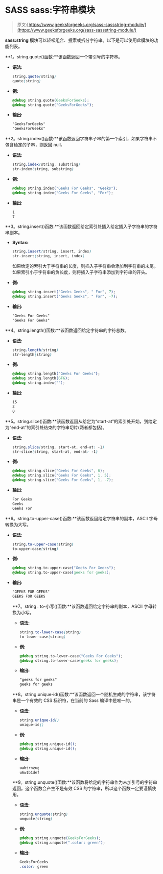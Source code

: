 # SASS sass:字符串模块

> 原文:[https://www.geeksforgeeks.org/sass-sassstring-module/](https://www.geeksforgeeks.org/sass-sassstring-module/)

**sass:string** 模块可以轻松组合、搜索或拆分字符串。以下是可以使用此模块的功能列表。

**1。string.quote()函数:**该函数返回一个带引号的字符串。

*   **语法:**

    ```css
    string.quote(string)
    quote(string)
    ```

*   **例:**

    ```css
    @debug string.quote(GeeksForGeeks);
    @debug string.quote("GeeksForGeeks");
    ```

*   **输出:**

    ```css
    "GeeksForGeeks"
    "GeeksForGeeks"

    ```

**2。string.index()函数:**该函数返回字符串子串的第一个索引，如果字符串不包含给定的子串，则返回 null。

*   **语法:**

    ```css
    string.index(string, substring)
    str-index(string, substring)
    ```

*   **例:**

    ```css
    @debug string.index("Geeks For Geeks", "Geeks"); 
    @debug string.index("Geeks For Geeks", "For");
    ```

*   **输出:**

    ```css
    1
    7

    ```

**3。string.insert()函数:**该函数返回给定索引处插入给定插入子字符串的字符串副本。

*   **Syntax:**

    ```css
    string.insert(string, insert, index)
    str-insert(string, insert, index)
    ```

    如果给定的索引大于字符串的长度，则插入子字符串会添加到字符串的末尾。如果索引小于字符串的负长度，则将插入子字符串添加到字符串的开头。

*   **例:**

    ```css
    @debug string.insert("Geeks Geeks", " For", 7); 
    @debug string.insert("Geeks Geeks", " For", -7);
    ```

*   **输出:**

    ```css
    "Geeks For Geeks"
    "Geeks For Geeks"

    ```

**4。string.length()函数:**该函数返回给定字符串的字符总数。

*   **语法:**

    ```css
    string.length(string)
    str-length(string)
    ```

*   **例:**

    ```css
    @debug string.length("Geeks For Geeks"); 
    @debug string.length(GFG); 
    @debug string.index("");
    ```

*   **输出:**

    ```css
    15
    3
    0

    ```

**5。string.slice()函数:**该函数返回从给定为“start-at”的索引处开始，到给定为“end-at”的索引处结束的字符串切片(两者都包括)。

*   **语法:**

    ```css
    string.slice(string, start-at, end-at: -1)
    str-slice(string, start-at, end-at: -1)
    ```

*   **例:**

    ```css
    @debug string.slice("Geeks For Geeks", 6); 
    @debug string.slice("Geeks For Geeks", 1, 5); 
    @debug string.slice("Geeks For Geeks", 1, -7);
    ```

*   **输出:**

    ```css
    For Geeks
    Geeks
    Geeks For

    ```

**6。string.to-upper-case()函数:**该函数返回给定字符串的副本，ASCII 字母转换为大写。

*   **语法:**

    ```css
    string.to-upper-case(string)
    to-upper-case(string)
    ```

*   **例:**

    ```css
    @debug string.to-upper-case("Geeks For Geeks"); 
    @debug string.to-upper-case(geeks for geeks); 
    ```

*   **输出:**

    ```css
    "GEEKS FOR GEEKS"
    GEEKS FOR GEEKS

    ```

    **7。string . to-小写()函数:**该函数返回给定字符串的副本，ASCII 字母转换为小写。

    *   **语法:**

        ```css
        string.to-lower-case(string)
        to-lower-case(string)
        ```

    *   **例:**

        ```css
        @debug string.to-lower-case("Geeks For Geeks"); 
        @debug string.to-lower-case(geeks for geeks); 
        ```

    *   **输出:**

        ```css
        "geeks for geeks"
        geeks for geeks

        ```

    **8。string.unique-id()函数:**该函数返回一个随机生成的字符串，该字符串是一个有效的 CSS 标识符，在当前的 Sass 编译中是唯一的。

    *   **语法:**

        ```css
        string.unique-id()
        unique-id()
        ```

    *   **例:**

        ```css
        @debug string.unique-id();  
        @debug string.unique-id(); 
        ```

    *   **输出:**

        ```css
        uabtrnzug
        u6w1b1def

        ```

    **9。string.unquote()函数:**该函数将给定的字符串作为未加引号的字符串返回。这个函数会产生不是有效 CSS 的字符串，所以这个函数一定要谨慎使用。

    *   **语法:**

        ```css
        string.unquote(string)
        unquote(string)
        ```

    *   **例:**

        ```css
        @debug string.unquote(GeeksForGeeks);
        @debug string.unquote(".color: green");
        ```

    *   **输出:**

        ```css
        GeeksForGeeks
        .color: green

        ```
